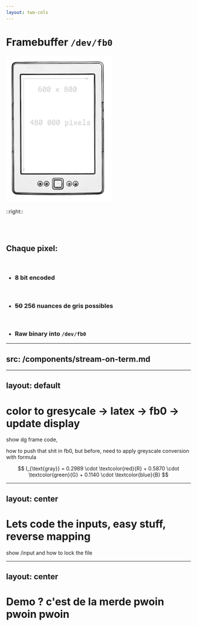```yaml
---
layout: two-cols
---
```


# <span class="doom-gradient">Framebuffer</span> `/dev/fb0`

<img v-click height="300" src="/pages/5-code-and-kindle-framebuffer/assets/k4-resolution.png">


::right::
<br />
<br />
<br /><br />

<v-clicks>

## Chaque pixel:
<br />

- ### 8 bit encoded
<br />

- ### ~~50~~ 256 nuances de gris possibles

<eight-bit-color-details />

<br />

- ### Raw binary into `/dev/fb0`


</v-clicks>

<style>
img {
    height: 400px;
}
</style>


---
src: /components/stream-on-term.md
---
<!-- dd if=./imageraw of=/dev/fb0 bs=600 count=800  echo 1 > /proc/eink_fb/update_display -->


---
layout: default
---
# color to gresycale -> latex ->  fb0 -> update display

show dg frame code, 

how to push that shit in fb0, 
but before, 
need to apply greyscale conversion with formula

$$
I_{\text{gray}} = 0.2989 \cdot \textcolor{red}{R} + 0.5870 \cdot \textcolor{green}{G} + 0.1140 \cdot \textcolor{blue}{B}
$$

<style>
.katex {
font-size: 2rem
}
</style>

---
layout: center
---
# Lets code the inputs, easy stuff, reverse mapping
show /input and how to lock the file

---
layout: center
---
# Demo ? c'est de la merde pwoin pwoin pwoin
